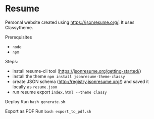 # Resume

Personal website created using https://jsonresume.org/. It uses Classytheme.

Prerequisites
- `node`
- `npm`

Steps:
- install resume-cli tool (https://jsonresume.org/getting-started/)
- install the theme `npm install jsonresume-theme-classy`
- create JSON schema (http://registry.jsonresume.org/) and saved it locally as `resume.json`
- run resume export `index.html --theme classy`

Deploy
Run `bash generate.sh`

Export as PDF
Run `bash export_to_pdf.sh`
